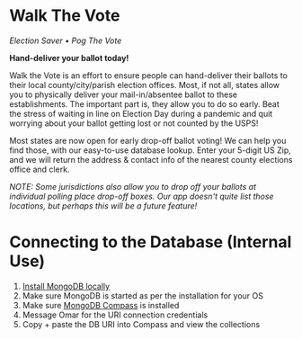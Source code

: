# Walk The Vote
*Election Saver • Pog The Vote*

**Hand-deliver your ballot today!**

Walk the Vote is an effort to ensure people can hand-deliver their ballots to their local county/city/parish election offices. Most, if not all, states allow you to physically deliver your mail-in/absentee ballot to these establishments. The important part is, they allow you to do so early. Beat the stress of waiting in line on Election Day during a pandemic and quit worrying about your ballot getting lost or not counted by the USPS!

Most states are now open for early drop-off ballot voting! We can help you find those, with our easy-to-use database lookup. Enter your 5-digit US Zip, and we will return the address & contact info of the nearest county elections office and clerk. 

*NOTE: Some jurisdictions also allow you to drop off your ballots at individual polling place drop-off boxes. Our app doesn't quite list those locations, but perhaps this will be a future feature!*

# Connecting to the Database (Internal Use)
1. [Install MongoDB locally](https://docs.mongodb.com/manual/administration/install-community/)
2. Make sure MongoDB is started as per the installation for your OS
3. Make sure [MongoDB Compass](https://www.mongodb.com/products/compass) is installed
4. Message Omar for the URI connection credentials
5. Copy + paste the DB URI into Compass and view the collections
